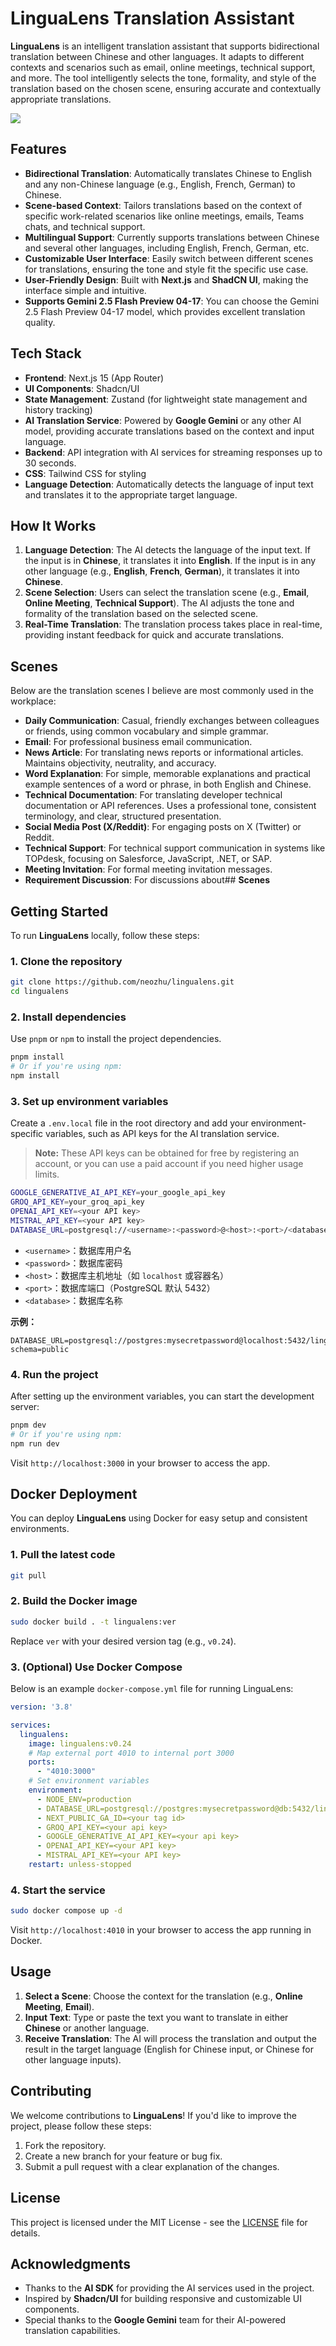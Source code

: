 # **LinguaLens Translation Assistant**

**LinguaLens** is an intelligent translation assistant that supports bidirectional translation between Chinese and other languages. It adapts to different contexts and scenarios such as email, online meetings, technical support, and more. The tool intelligently selects the tone, formality, and style of the translation based on the chosen scene, ensuring accurate and contextually appropriate translations.

![](/public/screen.png)

## **Features**

* **Bidirectional Translation**: Automatically translates Chinese to English and any non-Chinese language (e.g., English, French, German) to Chinese.
* **Scene-based Context**: Tailors translations based on the context of specific work-related scenarios like online meetings, emails, Teams chats, and technical support.
* **Multilingual Support**: Currently supports translations between Chinese and several other languages, including English, French, German, etc.
* **Customizable User Interface**: Easily switch between different scenes for translations, ensuring the tone and style fit the specific use case.
* **User-Friendly Design**: Built with **Next.js** and **ShadCN UI**, making the interface simple and intuitive.
* **Supports Gemini 2.5 Flash Preview 04-17**: You can choose the Gemini 2.5 Flash Preview 04-17 model, which provides excellent translation quality.

## **Tech Stack**

* **Frontend**: Next.js 15 (App Router)
* **UI Components**: Shadcn/UI
* **State Management**: Zustand (for lightweight state management and history tracking)
* **AI Translation Service**: Powered by **Google Gemini** or any other AI model, providing accurate translations based on the context and input language.
* **Backend**: API integration with AI services for streaming responses up to 30 seconds.
* **CSS**: Tailwind CSS for styling
* **Language Detection**: Automatically detects the language of input text and translates it to the appropriate target language.

## **How It Works**

1. **Language Detection**: The AI detects the language of the input text. If the input is in **Chinese**, it translates it into **English**. If the input is in any other language (e.g., **English**, **French**, **German**), it translates it into **Chinese**.
2. **Scene Selection**: Users can select the translation scene (e.g., **Email**, **Online Meeting**, **Technical Support**). The AI adjusts the tone and formality of the translation based on the selected scene.
3. **Real-Time Translation**: The translation process takes place in real-time, providing instant feedback for quick and accurate translations.

## **Scenes**

Below are the translation scenes I believe are most commonly used in the workplace:

- **Daily Communication**: Casual, friendly exchanges between colleagues or friends, using common vocabulary and simple grammar.
- **Email**: For professional business email communication.
- **News Article**: For translating news reports or informational articles. Maintains objectivity, neutrality, and accuracy.
- **Word Explanation**: For simple, memorable explanations and practical example sentences of a word or phrase, in both English and Chinese.
- **Technical Documentation**: For translating developer technical documentation or API references. Uses a professional tone, consistent terminology, and clear, structured presentation.
- **Social Media Post (X/Reddit)**: For engaging posts on X (Twitter) or Reddit.
- **Technical Support**: For technical support communication in systems like TOPdesk, focusing on Salesforce, JavaScript, .NET, or SAP.
- **Meeting Invitation**: For formal meeting invitation messages.
- **Requirement Discussion**: For discussions about## **Scenes**

## **Getting Started**

To run **LinguaLens** locally, follow these steps:

### **1. Clone the repository**

```bash
git clone https://github.com/neozhu/lingualens.git
cd lingualens
```

### **2. Install dependencies**

Use `pnpm` or `npm` to install the project dependencies.

```bash
pnpm install
# Or if you're using npm:
npm install
```

### **3. Set up environment variables**

Create a `.env.local` file in the root directory and add your environment-specific variables, such as API keys for the AI translation service.

> **Note:** These API keys can be obtained for free by registering an account, or you can use a paid account if you need higher usage limits.

```bash
GOOGLE_GENERATIVE_AI_API_KEY=your_google_api_key
GROQ_API_KEY=your_groq_api_key
OPENAI_API_KEY=<your API key>
MISTRAL_API_KEY=<your API key>
DATABASE_URL=postgresql://<username>:<password>@<host>:<port>/<database>?schema=public
```

- `<username>`：数据库用户名
- `<password>`：数据库密码
- `<host>`：数据库主机地址（如 `localhost` 或容器名）
- `<port>`：数据库端口（PostgreSQL 默认 5432）
- `<database>`：数据库名称

**示例：**
```env
DATABASE_URL=postgresql://postgres:mysecretpassword@localhost:5432/lingualens?schema=public
```

### **4. Run the project**

After setting up the environment variables, you can start the development server:

```bash
pnpm dev
# Or if you're using npm:
npm run dev
```

Visit `http://localhost:3000` in your browser to access the app.

## **Docker Deployment**

You can deploy **LinguaLens** using Docker for easy setup and consistent environments.

### **1. Pull the latest code**

```bash
git pull
```

### **2. Build the Docker image**

```bash
sudo docker build . -t lingualens:ver
```

Replace `ver` with your desired version tag (e.g., `v0.24`).

### **3. (Optional) Use Docker Compose**

Below is an example `docker-compose.yml` file for running LinguaLens:

```yaml
version: '3.8'

services:
  lingualens:
    image: lingualens:v0.24
    # Map external port 4010 to internal port 3000
    ports:
      - "4010:3000"
    # Set environment variables
    environment:
      - NODE_ENV=production
      - DATABASE_URL=postgresql://postgres:mysecretpassword@db:5432/lingualens?schema=public
      - NEXT_PUBLIC_GA_ID=<your tag id>
      - GROQ_API_KEY=<your api key>
      - GOOGLE_GENERATIVE_AI_API_KEY=<your api key>
      - OPENAI_API_KEY=<your API key>
      - MISTRAL_API_KEY=<your API key>
    restart: unless-stopped
```

### **4. Start the service**

```bash
sudo docker compose up -d
```

Visit `http://localhost:4010` in your browser to access the app running in Docker.

## **Usage**

1. **Select a Scene**: Choose the context for the translation (e.g., **Online Meeting**, **Email**).
2. **Input Text**: Type or paste the text you want to translate in either **Chinese** or another language.
3. **Receive Translation**: The AI will process the translation and output the result in the target language (English for Chinese input, or Chinese for other language inputs).

## **Contributing**

We welcome contributions to **LinguaLens**! If you'd like to improve the project, please follow these steps:

1. Fork the repository.
2. Create a new branch for your feature or bug fix.
3. Submit a pull request with a clear explanation of the changes.

## **License**

This project is licensed under the MIT License - see the [LICENSE](LICENSE) file for details.

## **Acknowledgments**

* Thanks to the **AI SDK** for providing the AI services used in the project.
* Inspired by **Shadcn/UI** for building responsive and customizable UI components.
* Special thanks to the **Google Gemini** team for their AI-powered translation capabilities.


